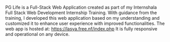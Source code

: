 PG Life is a Full-Stack Web Application created as part of my Internshala Full Stack Web Development Internship Training. With guidance from the training, I developed this web application based on my understanding and customized it to enhance user experience with improved functionalities.
The web app is hosted at: https://lasya.free.nf/index.php
It is fully responsive and operational on any device.
